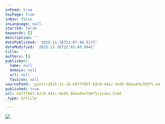 ```yaml
---
inFeed: true
hasPage: true
inNav: false
inLanguage: null
starred: false
keywords: []
description: ''
datePublished: '2015-11-16T22:07:48.017Z'
dateModified: '2015-11-16T22:03:49.944Z'
title: ''
authors: []
publisher:
  name: null
  domain: null
  url: null
  favicon: null
sourcePath: _posts/2015-11-16-b9fff86f-62c8-441c-9e95-86aa45e79df5.md
published: true
url: b9fff86f-62c8-441c-9e95-86aa45e79df5/index.html
_type: Article

---
```

![](https://the-grid-user-content.s3-us-west-2.amazonaws.com/52d9feed-2805-4292-828f-b95a23eabc63.jpg)